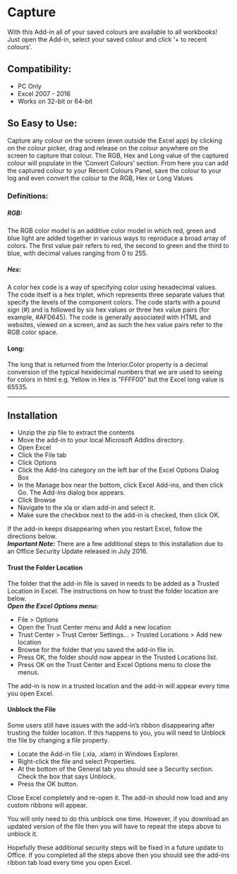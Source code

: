 # Capture
With this Add-in all of your saved colours are available to all workbooks! 
Just open the Add-in, select your saved colour and click ‘+ to recent colours’.

## Compatibility: 
- PC Only
- Excel 2007 - 2016
- Works on 32-bit or 64-bit

## So Easy to Use:
Capture any colour on the screen (even outside the Excel app) by clicking on the colour picker, drag and release on the
colour anywhere on the screen to capture that colour. The RGB, Hex and Long value of the captured colour will populate
in the ‘Convert Colours’ section.
From here you can add the captured colour to your Recent Colours Panel, save the colour to your log and even convert the colour to the RGB, Hex or Long Values

### Definitions:
##### RGB:
The RGB color model is an additive color model in which red, green and blue light are added together in various ways to reproduce a broad array of colors. The first value pair refers to red, the second to green and the third to blue, with decimal values ranging from 0 to 255.  
##### Hex:
A color hex code is a way of specifying color using hexadecimal values. The code itself is a hex triplet, which represents three separate values that specify the levels of the component colors. The code starts with a pound sign (#) and is followed by six hex values or three hex value pairs (for example, #AFD645). The code is generally associated with HTML and websites, viewed on a screen, and as such the hex value pairs refer to the RGB color space.
#### Long:
The long that is returned from the Interior.Color property is a decimal conversion of the typical hexidecimal numbers that we are used to seeing for colors in html e.g. Yellow in Hex is "FFFF00" but the Excel long value is 65535. 


----
## Installation
- Unzip the zip file to extract the contents
- Move the add-in to your local Microsoft AddIns directory.
- Open Excel
- Click the File tab
- Click Options
- Click the Add-Ins category on the left bar of the Excel Options Dialog Box
- In the Manage box near the bottom, click Excel Add-ins, and then click Go. The Add-Ins dialog box appears.
- Click Browse
- Navigate to the xla or xlam add-in and select it.
- Make sure the checkbox next to the add-in is checked, then click OK.

If the add-in keeps disappearing when you restart Excel, follow the directions below.  
***Important Note:*** There are a few additional steps to this installation due to an Office Security Update released in July 2016.


#### Trust the Folder Location
The folder that the add-in file is saved in needs to be added as a Trusted Location in Excel. The instructions on how to trust the folder location are below.  
***Open the Excel Options menu:***
- File > Options
- Open the Trust Center menu and Add a new location
- Trust Center > Trust Center Settings… > Trusted Locations > Add new location
- Browse for the folder that you saved the add-in file in.
- Press OK, the folder should now appear in the Trusted Locations list.
- Press OK on the Trust Center and Excel Options menu to close the menus.  
 
The add-in is now in a trusted location and the add-in will appear every time you open Excel.  


#### Unblock the File
Some users still have issues with the add-in’s ribbon disappearing after trusting the folder location. If this happens to you, you will need to Unblock the file by changing a file property.  

- Locate the Add-in file (.xla, .xlam) in Windows Explorer.
- Right-click the file and select Properties.
- At the bottom of the General tab you should see a Security section. Check the box that says Unblock.
- Press the OK button.

Close Excel completely and re-open it. The add-in should now load and any custom ribbons will appear.  

You will only need to do this unblock one time. However, if you download an updated version of the file then you will have to repeat the steps above to unblock it.  
 
Hopefully these additional security steps will be fixed in a future update to Office. If you completed all the steps above then you should see the add-ins ribbon tab load every time you open Excel.
